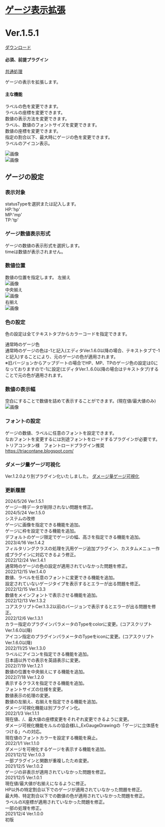 # [ゲージ表示拡張](https://raw.githubusercontent.com/nuun888/MZ/master/NUUN_GaugeValueEX.js)
# Ver.1.5.1
[ダウンロード](https://raw.githubusercontent.com/nuun888/MZ/master/NUUN_GaugeValueEX.js)
#### 必須、前提プラグイン
[共通処理](https://github.com/nuun888/MZ/blob/master/README/Base.md)  

ゲージの表示を拡張します。  
#### 主な機能
ラベルの色を変更できます。  
ラベルの座標を変更できます。  
数値の表示方法を変更できます。  
ラベル、数値のフォントサイズを変更できます。  
数値の座標を変更できます。  
指定の割合以下、最大時にゲージの色を変更できます。  
ラベルのアイコン表示。  

![画像](img/GaugeValueEX1.png)  
![画像](img/GaugeValueEX4.png)  

## ゲージの設定
### 表示対象
statusTypeを選択または記入します。  
HP:'hp'  
MP:'mp'  
TP:'tp'  

### ゲージ数値表示形式
ゲージの数値の表示形式を選択します。  
timeは数値が表示されません。  

### 数値位置
数値の位置を指定します。 
左揃え  
![画像](img/GaugeValueEX6.png)  
中央揃え  
![画像](img/GaugeValueEX8.png)  
右揃え  
![画像](img/GaugeValueEX7.png)  

### 色の設定 
色の設定は全てテキストタブからカラーコードを指定できます。  

通常時のゲージ色  
通常時のゲージの色は-1と記入(エディタVer.1.6.0以降の場合、テキストタブで-1と記入)することにより、元のゲージの色が適用されます。  
※旧バージョンからアップデートの場合でHP、MP、TPのゲージ色の設定は0になっておりますので-1に設定(エディタVer.1..6.0以降の場合はテキストタブ)することで元の色が適用されます。  

### 数値の表示幅
空白にすることで数値を詰めて表示することができます。(現在値/最大値のみ)  
![画像](img/GaugeValueEX5.png)  

### フォントの設定
ゲージの数値、ラベルに任意のフォントを設定できます。  
なおフォントを変更するには別途フォントをロードするプラグインが必要です。  
トリアコンタン様　フォントロードプラグイン推奨  
https://triacontane.blogspot.com/  

### ダメージ量ゲージ可視化
Ver.1.2.0より別プラグイン化いたしました。
[ダメージ量ゲージ可視化](https://github.com/nuun888/MZ/blob/master/README/DamageGauge.md)  

### 更新履歴
2024/5/26 Ver.1.5.1  
ゲージ一時データが削除されない問題を修正。  
2024/5/24 Ver.1.5.0  
システムの改修  
ゲージに画像を指定できる機能を追加。  
ゲージに枠を設定できる機能を追加。  
デフォルトのゲージ限定でゲージの幅、高さを指定できる機能を追加。  
2023/4/16 Ver.1.4.2  
フィルタリングクラスの処理を汎用ゲージ追加プラグイン、カスタムメニュー作成プラグインに対応できるよう修正。  
2022/12/24 Ver.1.4.1  
通常時のゲージの色の設定が適用されていなかった問題を修正。  
2022/12/15 Ver.1.4.0  
数値、ラベルを任意のフォントに変更できる機能を追加。  
設定されていないゲージタイプを表示するとエラーが出る問題を修正。  
2022/12/15 Ver.1.3.3  
数値をメインフォントで表示させる機能を追加。  
2022/12/13 Ver.1.3.2  
コアスクリプトCer.1.3.2以前のバージョンで表示するとエラーが出る問題を修正。  
2022/12/6 Ver.1.3.1  
カラー指定のプラグインパラメータのTypeをcolorに変更。(コアスクリプトVer.1.6.0以降)  
アイコン指定のプラグインパラメータのTypeをiconに変更。(コアスクリプトVer.1.6.0以降)  
2022/11/25 Ver.1.3.0  
ラベルにアイコンを指定できる機能を追加。  
日本語以外での表示を英語表示に変更。  
2022/7/19 Ver.1.2.1  
数値の位置を中央揃えにする機能を追加。  
2022/7/18 Ver.1.2.0  
表示するクラスを指定できる機能を追加。  
フォントサイズの仕様を変更。  
数値表示の処理の変更。  
数値の左揃え、右揃えを指定できる機能を追加。  
ダメージ可視化機能は別プラグイン化。  
2022/1/3 Ver.1.1.1  
現在値、/、最大値の座標変更をそれぞれ変更できるように変更。  
ダメージ可視化機能をルルの協会様LL_ExGaugeDrawingの「ゲージに立体感をつける」への対応。  
現在値のフォントカラーを設定する機能を廃止。  
2022/1/1 Ver.1.1.0  
ダメージを可視化するゲージを表示する機能を追加。  
2021/12/12 Ver.1.0.3  
一部プラグインと関数が重複したため変更。  
2021/12/5 Ver.1.0.2  
ゲージの非表示が適用されていなかった問題を修正。  
2021/12/5 Ver.1.0.1  
現在値/最大値が右揃えになるように修正。  
HP以外の特定割合以下でのゲージが適用されていなかった問題を修正。  
最大時、特定割合以下での数値の色が適用されていなかった問題を修正。  
ラベルのX座標が適用されていなかった問題を修正。  
一部の処理を修正。  
2021/12/4 Ver.1.0.0  
初版
